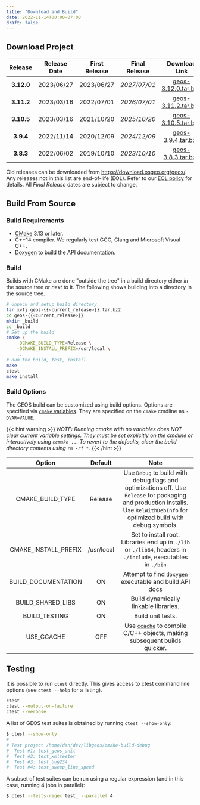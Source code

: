```yaml
---
title: "Download and Build"
date: 2022-11-14T00:00-07:00
draft: false
---
```



## Download Project

| Release | Release Date | First Release | Final Release | Download Link | Changes |
| :--: | :--:| :--: |:--: | :--: | :--: |
|  **3.12.0** | 2023/06/27 | 2023/06/27 | *2027/07/01* | [geos-3.12.0.tar.bz2](https://download.osgeo.org/geos/geos-3.12.0.tar.bz2) | [Changes](https://github.com/libgeos/geos/blob/3.12.0/NEWS.md) |
|  **3.11.2** | 2023/03/16 | 2022/07/01 | *2026/07/01* | [geos-3.11.2.tar.bz2](https://download.osgeo.org/geos/geos-3.11.2.tar.bz2) | [Changes](https://github.com/libgeos/geos/blob/3.11.2/NEWS.md) |
|  **3.10.5** | 2023/03/16 | 2021/10/20 | *2025/10/20* | [geos-3.10.5.tar.bz2](https://download.osgeo.org/geos/geos-3.10.5.tar.bz2) | [Changes](https://github.com/libgeos/geos/blob/3.10.5/NEWS)
|  **3.9.4**  | 2022/11/14 | 2020/12/09 | *2024/12/09* | [geos-3.9.4.tar.bz2](https://download.osgeo.org/geos/geos-3.9.4.tar.bz2) | [Changes](https://github.com/libgeos/geos/blob/3.9.4/NEWS) |
|  **3.8.3** | 2022/06/02 |  2019/10/10 | *2023/10/10* | [geos-3.8.3.tar.bz2](https://download.osgeo.org/geos/geos-3.8.3.tar.bz2) | [Changes](https://github.com/libgeos/geos/blob/3.8.3/NEWS) |

Old releases can be downloaded from https://download.osgeo.org/geos/.  Any releases not in this list are end-of-life (EOL). Refer to our [EOL policy](/project/rfcs/rfc11/) for details. All *Final Release* dates are subject to change.


## Build From Source

### Build Requirements

* [CMake](https://cmake.org/download/) 3.13 or later.
* C++14 compiler. We regularly test GCC, Clang and Microsoft Visual C++.
* [Doxygen](https://www.doxygen.nl/) to build the API documentation.

### Build

Builds with CMake are done "outside the tree" in a build directory either *in* the source tree or *next* to it.  The following shows building into a directory in the source tree.

```bash
# Unpack and setup build directory
tar xvfj geos-{{<current_release>}}.tar.bz2
cd geos-{{<current_release>}}
mkdir _build
cd _build
# Set up the build
cmake \
    -DCMAKE_BUILD_TYPE=Release \
    -DCMAKE_INSTALL_PREFIX=/usr/local \
    ..
# Run the build, test, install
make
ctest
make install
```


### Build Options

The GEOS build can be customized using build options.
Options are specified via [`cmake` variables](https://cmake.org/cmake/help/latest/manual/cmake-variables.7.html).
They are specified on the `cmake` cmdline as `-DVAR=VALUE`.

{{< hint warning >}}
*NOTE: Running cmake with no variables does NOT clear current variable settings. They must be set explicitly on the cmdline or interactively using `ccmake ..`. To revert to the defaults, clear the build directory contents using `rm -rf *`.*
{{< /hint >}}

| Option               | Default    | Note  |
| :------------------: | :--------: | :---: |
| CMAKE_BUILD_TYPE     | Release    | Use `Debug` to build with debug flags and optimizations off. Use `Release` for packaging and production installs. Use `RelWithDebInfo` for optimized build with debug symbols. |
| CMAKE_INSTALL_PREFIX | /usr/local | Set to install root. Libraries end up in `./lib` or `./lib64`, headers in `./include`, executables in `./bin` |
| BUILD_DOCUMENTATION  | ON         | Attempt to find `doxygen` executable and build API docs |
| BUILD_SHARED_LIBS    | ON         | Build dynamically linkable libraries. |
| BUILD_TESTING        | ON         | Build unit tests. |
| USE_CCACHE           | OFF        | Use [`ccache`](https://ccache.dev/) to compile C/C++ objects, making subsequent builds quicker. |


## Testing

It is possible to run `ctest` directly. This gives access to ctest command line options (see `ctest --help` for a listing).

```bash
ctest
ctest --output-on-failure
ctest --verbose
```

A list of GEOS test suites is obtained by running `ctest --show-only`:

```bash
$ ctest --show-only
#
# Test project /home/dan/dev/libgeos/cmake-build-debug
#  Test #1: test_geos_unit
#  Test #2: test_xmltester
#  Test #3: test_bug234
#  Test #4: test_sweep_line_speed
```

A subset of test suites can be run using a regular expression (and in this case, running 4 jobs in parallel):

```bash
$ ctest --tests-regex test_ --parallel 4
```
